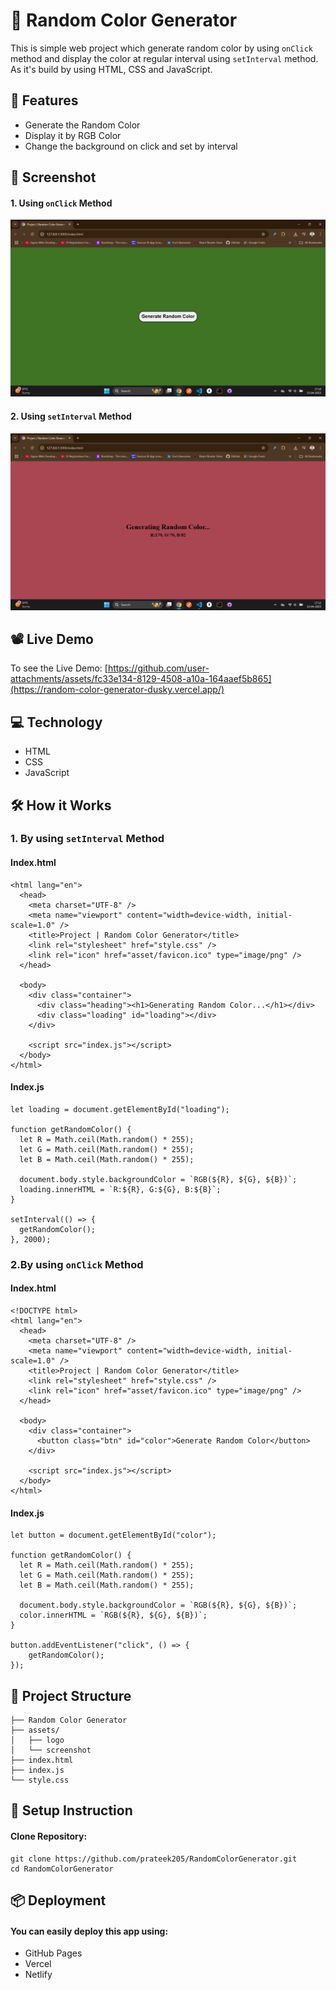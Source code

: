 # 🎨 Random Color Generator

This is simple web project which generate random color by using `onClick` method and display the color at regular interval using `setInterval` method. As it's build by using HTML, CSS and JavaScript.

## 🚀 Features
- Generate the Random Color
- Display it by RGB Color
- Change the background on click and set by interval
 
## 📸 Screenshot
#### 1. Using `onClick` Method
![Demo Screenshot](https://github.com/prateek205/RandomColorGenerator/blob/a7eeed8d0a6626561c7913695cd8b1af85b1a33c/asset/screenShot/randomColorGenerator.png)
#### 2. Using `setInterval` Method
![Demo Screenshot](https://github.com/prateek205/RandomColorGenerator/blob/3a4dc6eb22017b3c1f163e3b4b71bf8364cb8507/asset/screenShot/randomColorGenertor_02.png)

## 📽️ Live Demo
To see the Live Demo: [https://github.com/user-attachments/assets/fc33e134-8129-4508-a10a-164aaef5b865](https://random-color-generator-dusky.vercel.app/)

## 💻 Technology
- HTML
- CSS
- JavaScript

## 🛠️ How it Works
### 1. By using `setInterval` Method
#### Index.html
``` <!DOCTYPE html>
<html lang="en">
  <head>
    <meta charset="UTF-8" />
    <meta name="viewport" content="width=device-width, initial-scale=1.0" />
    <title>Project | Random Color Generator</title>
    <link rel="stylesheet" href="style.css" />
    <link rel="icon" href="asset/favicon.ico" type="image/png" />
  </head>

  <body>
    <div class="container">
      <div class="heading"><h1>Generating Random Color...</h1></div>
      <div class="loading" id="loading"></div>
    </div>

    <script src="index.js"></script>
  </body>
</html>
```
#### Index.js
```
let loading = document.getElementById("loading");

function getRandomColor() {
  let R = Math.ceil(Math.random() * 255);
  let G = Math.ceil(Math.random() * 255);
  let B = Math.ceil(Math.random() * 255);

  document.body.style.backgroundColor = `RGB(${R}, ${G}, ${B})`;
  loading.innerHTML = `R:${R}, G:${G}, B:${B}`;
}

setInterval(() => {
  getRandomColor();
}, 2000);
```
### 2.By using `onClick` Method
#### Index.html
```
<!DOCTYPE html>
<html lang="en">
  <head>
    <meta charset="UTF-8" />
    <meta name="viewport" content="width=device-width, initial-scale=1.0" />
    <title>Project | Random Color Generator</title>
    <link rel="stylesheet" href="style.css" />
    <link rel="icon" href="asset/favicon.ico" type="image/png" />
  </head>

  <body>
    <div class="container">
      <button class="btn" id="color">Generate Random Color</button>
    </div>

    <script src="index.js"></script>
  </body>
</html>
```
#### Index.js
```
let button = document.getElementById("color");

function getRandomColor() {
  let R = Math.ceil(Math.random() * 255);
  let G = Math.ceil(Math.random() * 255);
  let B = Math.ceil(Math.random() * 255);

  document.body.style.backgroundColor = `RGB(${R}, ${G}, ${B})`;
  color.innerHTML = `RGB(${R}, ${G}, ${B})`;
}

button.addEventListener("click", () => {
    getRandomColor();
});
```
## 📂 Project Structure
```
├── Random Color Generator
├── assets/
│   ├── logo
│   └── screenshot
├── index.html
├── index.js
└── style.css
```
## 🔧 Setup Instruction
#### Clone Repository:
```
git clone https://github.com/prateek205/RandomColorGenerator.git
cd RandomColorGenerator
```

## 📦 Deployment
#### You can easily deploy this app using:
- GitHub Pages
- Vercel
- Netlify

